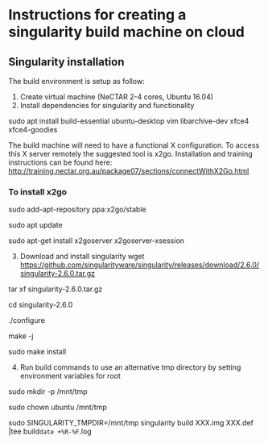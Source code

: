 # Instructions for creating a singularity build machine on cloud



## Singularity installation
The build environment is setup as follow:
1. Create virtual machine (NeCTAR 2-4 cores, Ubuntu 16.04)
2. Install dependencies for singularity and functionality

sudo apt install build-essential ubuntu-desktop vim libarchive-dev xfce4 xfce4-goodies

The build machine will need to have a functional X configuration. To access this X server remotely the suggested tool is x2go. Installation and training instructions can be found here: http://training.nectar.org.au/package07/sections/connectWithX2Go.html
### To install x2go
sudo add-apt-repository ppa:x2go/stable

sudo apt update

sudo apt-get install x2goserver x2goserver-xsession

3. Download and install singularity
wget https://github.com/singularityware/singularity/releases/download/2.6.0/singularity-2.6.0.tar.gz

tar xf singularity-2.6.0.tar.gz

cd singularity-2.6.0

./configure

make -j

sudo make install 

4. Run build commands to use an alternative tmp directory by setting environment variables for root

sudo mkdir -p /mnt/tmp

sudo chown ubuntu /mnt/tmp

sudo SINGULARITY_TMPDIR=/mnt/tmp singularity build XXX.img XXX.def |tee build`date +%R-%F`.log
